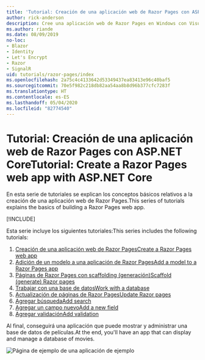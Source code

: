 ```yaml
---
title: 'Tutorial: Creación de una aplicación web de Razor Pages con ASP.NET Core'
author: rick-anderson
description: Cree una aplicación web de Razor Pages en Windows con Visual Studio, ASP.NET Core y EF Core.
ms.author: riande
ms.date: 08/09/2019
no-loc:
- Blazor
- Identity
- Let's Encrypt
- Razor
- SignalR
uid: tutorials/razor-pages/index
ms.openlocfilehash: 2a75c4c4133642d53349437ea83413e96c40baf5
ms.sourcegitcommit: 70e5f982c218db82aa54aa8b8d96b377cfc7283f
ms.translationtype: HT
ms.contentlocale: es-ES
ms.lasthandoff: 05/04/2020
ms.locfileid: "82774540"
---
```

# <a name="tutorial-create-a-razor-pages-web-app-with-aspnet-core"></a><span data-ttu-id="015bf-103">Tutorial: Creación de una aplicación web de Razor Pages con ASP.NET Core</span><span class="sxs-lookup"><span data-stu-id="015bf-103">Tutorial: Create a Razor Pages web app with ASP.NET Core</span></span>

<span data-ttu-id="015bf-104">En esta serie de tutoriales se explican los conceptos básicos relativos a la creación de una aplicación web de Razor Pages.</span><span class="sxs-lookup"><span data-stu-id="015bf-104">This series of tutorials explains the basics of building a Razor Pages web app.</span></span> 

[!INCLUDE[](~/includes/advancedRP.md)]

<span data-ttu-id="015bf-105">Esta serie incluye los siguientes tutoriales:</span><span class="sxs-lookup"><span data-stu-id="015bf-105">This series includes the following tutorials:</span></span>

1. <span data-ttu-id="015bf-106">[Creación de una aplicación web de Razor Pages](xref:tutorials/razor-pages/razor-pages-start)</span><span class="sxs-lookup"><span data-stu-id="015bf-106">[Create a Razor Pages web app](xref:tutorials/razor-pages/razor-pages-start)</span></span>
1. <span data-ttu-id="015bf-107">[Adición de un modelo a una aplicación de Razor Pages](xref:tutorials/razor-pages/model)</span><span class="sxs-lookup"><span data-stu-id="015bf-107">[Add a model to a Razor Pages app](xref:tutorials/razor-pages/model)</span></span>
1. <span data-ttu-id="015bf-108">[Páginas de Razor Pages con scaffolding (generación)](xref:tutorials/razor-pages/page)</span><span class="sxs-lookup"><span data-stu-id="015bf-108">[Scaffold (generate) Razor pages](xref:tutorials/razor-pages/page)</span></span>
1. [<span data-ttu-id="015bf-109">Trabajar con una base de datos</span><span class="sxs-lookup"><span data-stu-id="015bf-109">Work with a database</span></span>](xref:tutorials/razor-pages/sql)
1. <span data-ttu-id="015bf-110">[Actualización de páginas de Razor Pages](xref:tutorials/razor-pages/da1)</span><span class="sxs-lookup"><span data-stu-id="015bf-110">[Update Razor pages](xref:tutorials/razor-pages/da1)</span></span>
1. [<span data-ttu-id="015bf-111">Agregar búsqueda</span><span class="sxs-lookup"><span data-stu-id="015bf-111">Add search</span></span>](xref:tutorials/razor-pages/search)
1. [<span data-ttu-id="015bf-112">Agregar un campo nuevo</span><span class="sxs-lookup"><span data-stu-id="015bf-112">Add a new field</span></span>](xref:tutorials/razor-pages/new-field)
1. [<span data-ttu-id="015bf-113">Agregar validación</span><span class="sxs-lookup"><span data-stu-id="015bf-113">Add validation</span></span>](xref:tutorials/razor-pages/validation)

<span data-ttu-id="015bf-114">Al final, conseguirá una aplicación que puede mostrar y administrar una base de datos de películas.</span><span class="sxs-lookup"><span data-stu-id="015bf-114">At the end, you'll have an app that can display and manage a database of movies.</span></span>

![Página de ejemplo de una aplicación de ejemplo](index/_static/sample-page.png)

